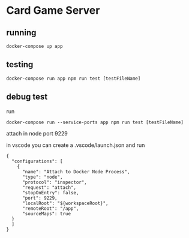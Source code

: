 # Card Game Server

## running
```
docker-compose up app
```

## testing
```
docker-compose run app npm run test [testFileName]
```

## debug test
run
```
docker-compose run --service-ports app npm run test [testFileName]
```
attach in node port 9229

in vscode you can create a .vscode/launch.json and run 
```
{
  "configurations": [
    {
      "name": "Attach to Docker Node Process",
      "type": "node",
      "protocol": "inspector",
      "request": "attach",
      "stopOnEntry": false,
      "port": 9229,
      "localRoot": "${workspaceRoot}",
      "remoteRoot": "/app",
      "sourceMaps": true
  }
  ]
}
```
